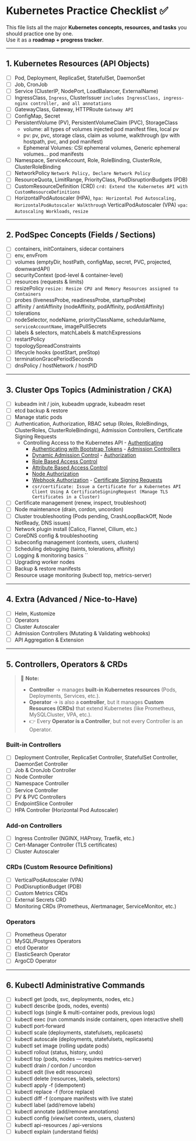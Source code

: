 # Kubernetes Practice Checklist ✅

This file lists all the major **Kubernetes concepts, resources, and tasks** you should practice one by one.  
Use it as a **roadmap + progress tracker**.

---

## 1. Kubernetes Resources (API Objects)

- [ ] Pod, Deployment, ReplicaSet, StatefulSet, DaemonSet
- [ ] Job, CronJob
- [ ] Service (ClusterIP, NodePort, LoadBalancer, ExternalName)
- [ ] IngressClass, `Ingress`, ClusterIssuer     `includes IngressClass, ingress-nginx controller, and all annotations` 
- [ ] GatewayClass, Gateway, HTTPRoute `Gateway API`
- [ ] ConfigMap, Secret
- [ ] PersistentVolume (PV), PersistentVolumeClaim (PVC), StorageClass
  - volume: all types of volumes injected pod manifest files, local pv
  - pv: pv, pvc, storage class, claim as volume, walkthrough (pv with hostpath, pvc, and pod manifest)
  - Ephemeral Volumes: CSI ephemeral volumes, Generic ephemeral volumes... pod manifests
- [ ] Namespace, ServiceAccount, Role, RoleBinding, ClusterRole, ClusterRoleBinding
- [ ] NetworkPolicy  `Network Policy, Declare Network Policy`
- [ ] ResourceQuota, LimitRange, PriorityClass, PodDisruptionBudgets (PDB)
- [ ] CustomResourceDefinition (CRD)     `crd: Extend the Kubernetes API with CustomResourceDefinitions`
- [ ] HorizontalPodAutoscaler (HPA), `hpa: Horizontal Pod Autoscaling, HorizontalPodAutoscaler Walkthrough` VerticalPodAutoscaler (VPA) `vpa: Autoscaling Workloads`, `resize`

---

## 2. PodSpec Concepts (Fields / Sections)

- [ ] containers, initContainers, sidecar containers
- [ ] env, envFrom
- [ ] volumes (emptyDir, hostPath, configMap, secret, PVC, projected, downwardAPI)
- [ ] securityContext (pod-level & container-level)
- [ ] resources (requests & limits)
- [ ] resizePolicy `resize: Resize CPU and Memory Resources assigned to Containers`
- [ ] probes (livenessProbe, readinessProbe, startupProbe)
- [ ] affinity / antiAffinity (nodeAffinity, podAffinity, podAntiAffinity)
- [ ] tolerations
- [ ] nodeSelector, nodeName, priorityClassName, schedularName, `serviceAccountName`, imagePullSecrets
- [ ] labels & selectors, matchLabels & matchExpressions
- [ ] restartPolicy
- [ ] topologySpreadConstraints
- [ ] lifecycle hooks (postStart, preStop)
- [ ] terminationGracePeriodSeconds
- [ ] dnsPolicy / hostNetwork / hostPID

---

## 3. Cluster Ops Topics (Administration / CKA)

- [ ] kubeadm init / join, kubeadm upgrade, kubeadm reset
- [ ] etcd backup & restore
- [ ] Manage static pods
- [ ] Authentication, Authorization, RBAC setup (Roles, RoleBindings, ClusterRoles, ClusterRoleBindings), Admission Controllers, Certificate Signing Requests
    -  Controlling Access to the Kubernetes API
      - [Authenticating](https://kubernetes.io/docs/reference/access-authn-authz/authentication/)
         - [Authenticating with Bootstrap Tokens](https://kubernetes.io/docs/reference/access-authn-authz/bootstrap-tokens/)
      - [Admission Controllers](https://kubernetes.io/docs/reference/access-authn-authz/admission-controllers/)
         - [Dynamic Admission Control](https://kubernetes.io/docs/reference/access-authn-authz/extensible-admission-controllers/)
      - [Authorization](https://kubernetes.io/docs/reference/access-authn-authz/authorization/)
         - [Role Based Access Control](https://kubernetes.io/docs/reference/access-authn-authz/rbac/)
         - [Attribute Based Access Control](https://kubernetes.io/docs/reference/access-authn-authz/abac/)
         - [Node Authorization](https://kubernetes.io/docs/reference/access-authn-authz/node/)
         - [Webhook Authorization](https://kubernetes.io/docs/reference/access-authn-authz/webhook/)
      - [Certificate Signing Requests](https://kubernetes.io/docs/reference/access-authn-authz/certificate-signing-requests/)
          - `csr/certificate: Issue a Certificate for a Kubernetes API Client Using A CertificateSigningRequest (Manage TLS Certificates in a Cluster)`   
- [ ] Certificate management (renew, inspect, troubleshoot)
- [ ] Node maintenance (drain, cordon, uncordon)
- [ ] Cluster troubleshooting (Pods pending, CrashLoopBackOff, Node NotReady, DNS issues)
- [ ] Network plugin install (Calico, Flannel, Cilium, etc.)
- [ ] CoreDNS config & troubleshooting
- [ ] kubeconfig management (contexts, users, clusters)
- [ ] Scheduling debugging (taints, tolerations, affinity)
- [ ] Logging & monitoring basics ``
- [ ] Upgrading worker nodes
- [ ] Backup & restore manifests
- [ ] Resource usage monitoring (kubectl top, metrics-server)

---

## 4. Extra (Advanced / Nice-to-Have)

- [ ] Helm, Kustomize
- [ ] Operators
- [ ] Cluster Autoscaler
- [ ] Admission Controllers (Mutating & Validating webhooks)
- [ ] API Aggregation & Extension

---

## 5. Controllers, Operators & CRDs

> 📌 **Note:**  
> - **Controller** → manages **built-in Kubernetes resources** (Pods, Deployments, Services, etc.).  
> - **Operator** → is also a **controller**, but it manages **Custom Resources (CRDs)** that extend Kubernetes (like Prometheus, MySQLCluster, VPA, etc.).  
> - 👉 Every **Operator is a Controller**, but not every Controller is an Operator.

### Built-in Controllers
- [ ] Deployment Controller, ReplicaSet Controller, StatefulSet Controller, DaemonSet Controller
- [ ] Job & CronJob Controller
- [ ] Node Controller
- [ ] Namespace Controller
- [ ] Service Controller
- [ ] PV & PVC Controllers
- [ ] EndpointSlice Controller
- [ ] HPA Controller (Horizontal Pod Autoscaler)

### Add-on Controllers
- [ ] Ingress Controller (NGINX, HAProxy, Traefik, etc.)
- [ ] Cert-Manager Controller (TLS certificates)
- [ ] Cluster Autoscaler

### CRDs (Custom Resource Definitions)
- [ ] VerticalPodAutoscaler (VPA)
- [ ] PodDisruptionBudget (PDB)
- [ ] Custom Metrics CRDs
- [ ] External Secrets CRD
- [ ] Monitoring CRDs (Prometheus, Alertmanager, ServiceMonitor, etc.)

### Operators
- [ ] Prometheus Operator
- [ ] MySQL/Postgres Operators
- [ ] etcd Operator
- [ ] ElasticSearch Operator
- [ ] ArgoCD Operator

---

## 6. Kubectl Administrative Commands

- [ ] kubectl get (pods, svc, deployments, nodes, etc.)
- [ ] kubectl describe (pods, nodes, events)
- [ ] kubectl logs (single & multi-container pods, previous logs)
- [ ] kubectl exec (run commands inside containers, open interactive shell)
- [ ] kubectl port-forward
- [ ] kubectl scale (deployments, statefulsets, replicasets)
- [ ] kubectl autoscale (deployments, statefulsets, replicasets)
- [ ] kubectl set image (rolling update pods)
- [ ] kubectl rollout (status, history, undo)
- [ ] kubectl top (pods, nodes — requires metrics-server)
- [ ] kubectl drain / cordon / uncordon
- [ ] kubectl edit (live edit resources)
- [ ] kubectl delete (resources, labels, selectors)
- [ ] kubectl apply -f (idempotent)
- [ ] kubectl replace -f (force replace)
- [ ] kubectl diff -f (compare manifests with live state)
- [ ] kubectl label (add/remove labels)
- [ ] kubectl annotate (add/remove annotations)
- [ ] kubectl config (view/set contexts, users, clusters)
- [ ] kubectl api-resources / api-versions
- [ ] kubectl explain (understand fields)
